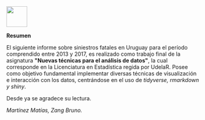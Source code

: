 
<img src="https://pbs.twimg.com/profile_images/960924836137750529/r-XG6uEM_400x400.jpg" width="54" height="54" />

**Resumen**

El siguiente informe sobre siniestros fatales en Uruguay para el período comprendido entre 2013 y 2017, es realizado como trabajo final de la asignatura **"Nuevas técnicas para el análisis de datos"**, la cual corresponde en la Licenciatura en Estadística regida por UdelaR. Posee como objetivo fundamental implementar diversas técnicas de visualización e interacción con los datos, centrándose en el uso de *tidyverse, rmarkdown y shiny*.

Desde ya se agradece su lectura.
                                                     
*Martínez Matías, Zang Bruno.*
